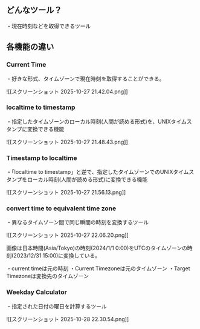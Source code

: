 ## どんなツール？
・現在時刻などを取得できるツール
## 各機能の違い

### Current Time

・好きな形式、タイムゾーンで現在時刻を取得することができる。

![[スクリーンショット 2025-10-27 21.42.04.png]]
### localtime to timestamp

・指定したタイムゾーンのローカル時刻(人間が読める形式)を、UNIXタイムスタンプに変換できる機能

![[スクリーンショット 2025-10-27 21.48.43.png]]
### Timestamp to localtime

・「localtime to timestamp」と逆で、指定したタイムゾーンでのUNIXタイムスタンプをローカル時刻(人間が読める形式)に変換できる機能

![[スクリーンショット 2025-10-27 21.56.13.png]]

### convert time to equivalent time zone

・異なるタイムゾーン間で同じ瞬間の時刻を変換するツール

![[スクリーンショット 2025-10-27 22.06.20.png]]

画像は日本時間(Asia/Tokyo)の時刻(2024/1/1 0:00)をUTCのタイムゾーンの時刻(2023/12/31 15:00)に変換している。

・current timeは元の時刻
・Current Timezoneは元のタイムゾーン
・Target Timezoneは変換先のタイムゾーン

### Weekday Calculator
・指定された日付の曜日を計算するツール

![[スクリーンショット 2025-10-28 22.30.54.png]]


